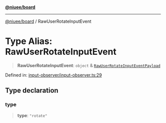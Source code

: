 [**@niuee/board**](../README.md)

***

[@niuee/board](../globals.md) / RawUserRotateInputEvent

# Type Alias: RawUserRotateInputEvent

> **RawUserRotateInputEvent**: `object` & [`RawUserRotateInputEventPayload`](RawUserRotateInputEventPayload.md)

Defined in: [input-observer/input-observer.ts:29](https://github.com/niuee/board/blob/e6c1edcccf6525a0cc9088782c7c4653e837f533/src/input-observer/input-observer.ts#L29)

## Type declaration

### type

> **type**: `"rotate"`
